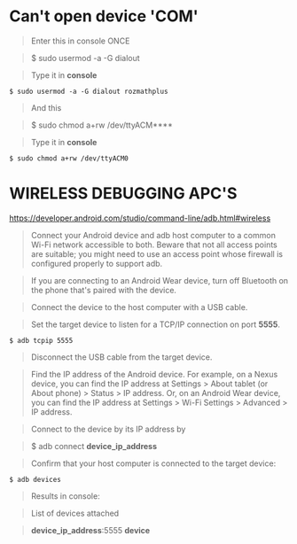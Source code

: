 # Can't open device 'COM'

>Enter this in console ONCE

>$ sudo usermod -a -G dialout <username>

>Type it in **console**

```console
$ sudo usermod -a -G dialout rozmathplus
```

>And this 

>$ sudo chmod a+rw /dev/ttyACM**<number>**

>Type it in **console**

```console
$ sudo chmod a+rw /dev/ttyACM0
```





# WIRELESS DEBUGGING APC'S

https://developer.android.com/studio/command-line/adb.html#wireless

>Connect your Android device and adb host computer to a common Wi-Fi network accessible to both. Beware that not all access points are suitable; you might need to use an access point whose firewall is configured properly to support adb.

>If you are connecting to an Android Wear device, turn off Bluetooth on the phone that's paired with the device.

>Connect the device to the host computer with a USB cable.

>Set the target device to listen for a TCP/IP connection on port **5555**.

```console
$ adb tcpip 5555
```

>Disconnect the USB cable from the target device.

>Find the IP address of the Android device. For example, on a Nexus device, you can find the IP address at Settings > About tablet (or About phone) > Status > IP address. Or, on an Android Wear device, you can find the IP address at Settings > Wi-Fi Settings > Advanced > IP address.

>Connect to the device by its IP address by

>$ adb connect **device_ip_address**

>Confirm that your host computer is connected to the target device:

```console
$ adb devices
```

>Results in console:

>List of devices attached

>**device_ip_address**:5555 **device**
